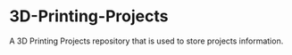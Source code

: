 # 3D-Printing-Projects
A 3D Printing Projects repository that is used to store projects information.
